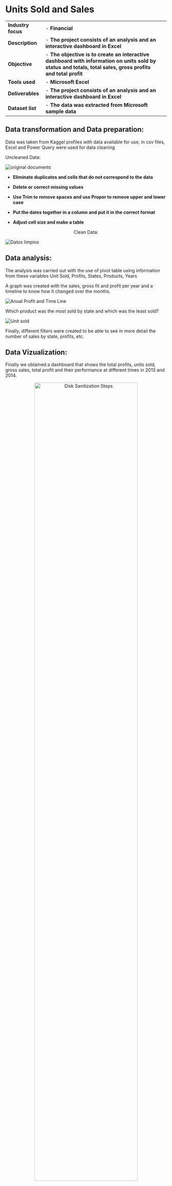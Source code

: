 <h1>Units Sold and Sales </h1>



|  |  | |
| ----------- | ----------- | ----------|
| <b>Industry focus  </b> | - <b>Financial </b> |  |
|<b> Description  </b>  | - <b>The project consists of an analysis and an interactive dashboard in Excel</b> | |
|<b> Objective </b> | - <b>The objective is to create an interactive dashboard with information on units sold by status and totals, total sales, gross profits and total profit </b> |  |
|<b> Tools used  </b> | - <b>Microsoft Excel</b>|  |
|<b> Deliverables </b>  | - <b>The project consists of an analysis and an interactive dashboard in Excel </b> | |
|<b> Dataset list </b> |- <b> The data was extracted from Microsoft sample data</b>|  |



<h2>Data transformation and Data preparation:</h2>   
Data was taken from Kaggel profiles with data available for use, in csv files,
Excel and Power Query were used for data cleaning


Uncleaned Data:  <br/> 
  
<p align="center">  
  
![original documents](https://github.com/antomagu/Excel_Analysis/assets/152213287/425b5143-e57b-4425-ba82-5b88efccfffa.png) 



- <b>Eliminate duplicates and cells that do not correspond to the data</b>

- <b>Delete or correct missing values</b>

- <b>Use Trim to remove spaces and use Proper to remove upper and lower case</b>

- <b>Put the dates together in a column and put it in the correct format</b> 

- <b>Adjust cell size and make a table</b>

<p align="center">
Clean Data:  <br/> 
  
![Datos limpios](https://github.com/antomagu/Excel_Analysis/assets/152213287/ed03d5e5-c676-44d9-87b7-893b70478676.png)


<h2>Data analysis:</h2>   
The analysis was carried out with the use of pivot table using information from these variables Unit Sold, Profits, States, Products, Years

A graph was created with the sales, gross fit and profit per year and a timeline to know how it changed over the months.

![Anual Profit and Time Line](https://github.com/antomagu/Excel_Analysis/assets/152213287/316c9eaf-91f1-4de2-a88e-5010d4cc57bd.png)

Which product was the most sold by state and which was the least sold?

![Unit sold](https://github.com/antomagu/Excel_Analysis/assets/152213287/8a537092-894b-4a16-baf0-279ceaf32668.png)  

Finally, different filters were created to be able to see in more detail the number of sales by state, profits, etc.


<h2>Data Vizualization:</h2>   
Finally we obtained a dashboard that shows the total profits, units sold, gross sales, total profit and their performance at different times in 2013 and 2014.

<p align="center"> 
<img src="https://imgur.com/pBG30Wr.png" height="80%" width="80%" alt="Disk Sanitization Steps"/>
<br />
<br />

<h2>Conclusions</h2> 

- <b>In 2014, a profit of more than 9,136,773 was obtained compared to 2013</b> 

- <b>The states with the highest sales were Illinois, Virginia and Massachusetts. The second states with the most sales were Ohio, Pennsylvania and New Jersey, so the marketing team should concentrate its efforts in these areas.</b>

- <b>The best-selling product was Paseo with 176,239 sales</b>

